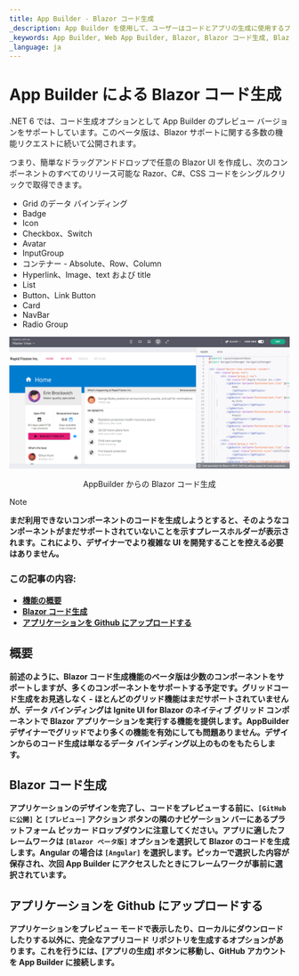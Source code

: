 ```yaml
---
title: App Builder - Blazor コード生成
_description: App Builder を使用して、ユーザーはコードとアプリの生成に使用するプラットフォームを選択できます。
_keywords: App Builder, Web App Builder, Blazor, Blazor コード生成, Blazor アプリの生成, Blazor UI App Builder, App Builder Blazor サポート
_language: ja
---
```

# App Builder による Blazor コード生成

.NET 6 では、コード生成オプションとして App Builder のプレビュー バージョンをサポートしています。このベータ版は、Blazor サポートに関する多数の機能リクエストに続いて公開されます。

つまり、簡単なドラッグアンドドロップで任意の Blazor UI を作成し、次のコンポーネントのすべてのリリース可能な Razor、C#、CSS コードをシングルクリックで取得できます。

- Grid のデータ バインディング
- Badge
- Icon
- Checkbox、Switch
- Avatar
- InputGroup
- コンテナー - Absolute、Row、Column
- Hyperlink、Image、text および title
- List
- Button、Link Button
- Card
- NavBar
- Radio Group

<img class="responsive-img" src="./images/blazor-introduction.png" />
<p style="text-align:center;">AppBuilder からの Blazor コード生成</p>

> [!NOTE]
><b>まだ利用できないコンポーネントのコードを生成しようとすると、そのようなコンポーネントがまだサポートされていないことを示すプレースホルダーが表示されます。これにより、デザイナーでより複雑な UI を開発することを控える必要はありません。

### この記事の内容:
* <a href="#introduction">機能の概要</a>
* <a href="#blazor-code-generation">Blazor コード生成</a>
* <a href="#uploading-an-application-to-github">アプリケーションを Github にアップロードする</a>

## 概要
前述のように、Blazor コード生成機能のベータ版は少数のコンポーネントをサポートしますが、多くのコンポーネントをサポートする予定です。グリッドコード生成をお見逃しなく - ほとんどのグリッド機能はまだサポートされていませんが、データ バインディングは Ignite UI for Blazor のネイティブ グリッド コンポーネントで Blazor アプリケーションを実行する機能を提供します。AppBuilder デザイナーでグリッドでより多くの機能を有効にしても問題ありません。デザインからのコード生成は単なるデータ バインディング以上のものをもたらします。

## Blazor コード生成
アプリケーションのデザインを完了し、コードをプレビューする前に、`[GitHub に公開]` と `[プレビュー]` アクション ボタンの隣のナビゲーション バーにあるプラットフォーム ピッカー ドロップダウンに注意してください。アプリに適したフレームワークは `[Blazor ベータ版]` オプションを選択して Blazor のコードを生成します。Angular の場合は `[Angular]` を選択します。ピッカーで選択した内容が保存され、次回 App Builder にアクセスしたときにフレームワークが事前に選択されています。

## アプリケーションを Github にアップロードする
アプリケーションをプレビュー モードで表示したり、ローカルにダウンロードしたりする以外に、完全なアプリコード リポジトリを生成するオプションがあります。これを行うには、[アプリの生成] ボタンに移動し、GitHub アカウントを App Builder に接続します。